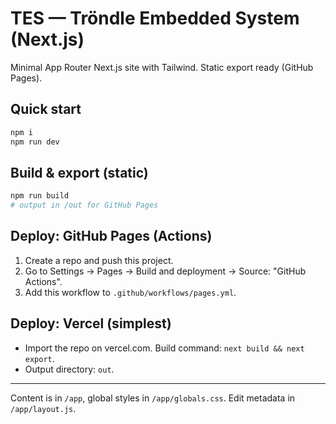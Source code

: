 # TES — Tröndle Embedded System (Next.js)

Minimal App Router Next.js site with Tailwind. Static export ready (GitHub Pages).

## Quick start

```bash
npm i
npm run dev
```

## Build & export (static)

```bash
npm run build
# output in /out for GitHub Pages
```

## Deploy: GitHub Pages (Actions)

1. Create a repo and push this project.
2. Go to Settings → Pages → Build and deployment → Source: "GitHub Actions".
3. Add this workflow to `.github/workflows/pages.yml`.

## Deploy: Vercel (simplest)

- Import the repo on vercel.com. Build command: `next build && next export`.
- Output directory: `out`.

---

Content is in `/app`, global styles in `/app/globals.css`.
Edit metadata in `/app/layout.js`.
